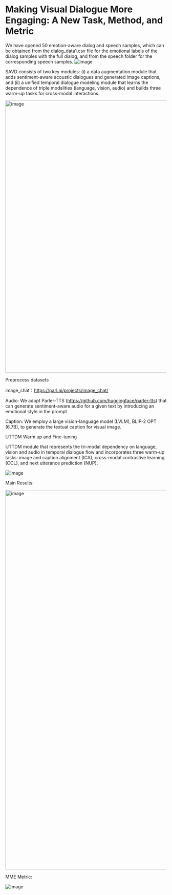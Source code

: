 # Making Visual Dialogue More Engaging: A New Task, Method, and Metric



We have opened 50 emotion-aware dialog and speech samples, which can be obtained from the dialog_data1.csv file for the emotional labels of the dialog samples with the full dialog, and from the speech folder for the corresponding speech samples.
![image](https://github.com/user-attachments/assets/875e7365-3f0b-4a49-80b0-ba41de2b910b)

 SAVD consists of two key modules: (i) a data augmentation module that adds sentiment-aware acoustic dialogues and generated image captions, and (ii) a unified temporal dialogue modeling module that learns the dependence of triple modalities (language, vision, audio) and builds three warm-up tasks for cross-modal interactions.

 
<img width="1860" height="850" alt="image" src="https://github.com/user-attachments/assets/094791ca-cf34-438e-b19d-ec10637f3a37" />




Preprocess datasets

image_chat：https://parl.ai/projects/image_chat/

Audio: We adopt Parler-TTS (https://github.com/huggingface/parler-tts) that can generate sentiment-aware audio for a given text by introducing an emotional style in the prompt

Caption: We employ a large vision-language model (LVLM), BLIP-2 OPT (6.7B), to generate the textual caption for visual image.

UTTDM Warm up and Fine-tuning

UTTDM module that represents the tri-modal dependency on language, vision and audio in temporal dialogue flow and incorporates three warm-up tasks: image and caption alignment (ICA), cross-modal contrastive learning (CCL), and next utterance prediction (NUP).

![image](https://github.com/user-attachments/assets/9b6ddd2c-65d1-4808-be4b-48265ab498fb)



Main Results:

<img width="997" height="1186" alt="image" src="https://github.com/user-attachments/assets/c277ede4-c43c-47df-b292-7ec2667c0d54" />



MME Metric:


![image](https://github.com/user-attachments/assets/d6ef9f4c-9c21-42fd-8bdd-b9fb11f01648)


